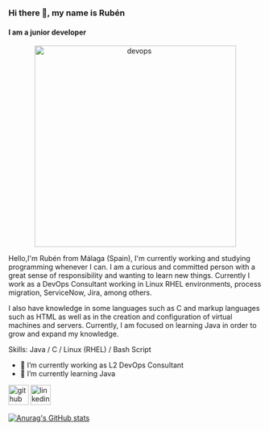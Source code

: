 
### Hi there 👋, my name is Rubén</h2>
 #### I am a junior developer

<p align="center">
  <img src="https://github.com/user-attachments/assets/995f3d4c-e2f8-4790-8611-b8f327135f10" alt="devops" width="400">
</p>

Hello,I'm Rubén from Málaga (Spain), I'm currently working and studying programming whenever I can. I am a curious and committed person with a great sense of responsibility and wanting to learn new things. Currently I work as a DevOps Consultant working in Linux RHEL environments, process migration, ServiceNow, Jira, among others.

I also have knowledge in some languages such as C and markup languages such as HTML as well as in the creation and configuration of virtual machines and servers. Currently, I am focused on learning Java in order to grow and expand my knowledge. 

Skills: Java / C / Linux (RHEL) / Bash Script

- 🔭 I’m currently working as L2 DevOps Consultant 
- 🌱 I’m currently learning Java 


[<img src='https://cdn.jsdelivr.net/npm/simple-icons@3.0.1/icons/github.svg' alt='github' height='40'>](https://github.com/rcerezo-h)  [<img src='https://cdn.jsdelivr.net/npm/simple-icons@3.0.1/icons/linkedin.svg' alt='linkedin' height='40'>](https://www.linkedin.com/in/rubendanielcerezo/)  

[![Anurag's GitHub stats](https://github-readme-stats.vercel.app/api?username=rcerezo-h)](https://github.com/anuraghazra/github-readme-stats)
